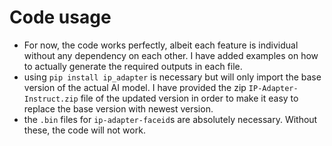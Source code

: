 # Code usage

- For now, the code works perfectly, albeit each feature is individual without any dependency on each other. I have added examples on how to actually generate the required outputs in each file.
- using `pip install ip_adapter` is necessary but will only import the base version of the actual AI model. I have provided the zip `IP-Adapter-Instruct.zip` file of the updated version in order to make it easy to replace the base version with newest version.
- the `.bin` files for `ip-adapter-faceid`s are absolutely necessary. Without these, the code will not work.